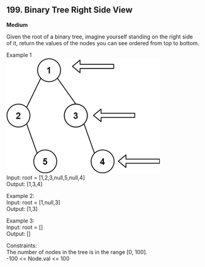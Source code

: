 ## **199. Binary Tree Right Side View**

**Medium**

Given the root of a binary tree, imagine yourself standing on the right side of it, return the values of the nodes you can see ordered from top to bottom.

Example 1 <br>
![alt text](../Assets/199.png)<br>
Input: root = [1,2,3,null,5,null,4] <br>
Output: [1,3,4]<br>

Example 2:<br>
Input: root = [1,null,3]<br>
Output: [1,3]<br>

Example 3:<br>
Input: root = []<br>
Output: []
 
Constraints:<br>
The number of nodes in the tree is in the range [0, 100].<br>
-100 <= Node.val <= 100
